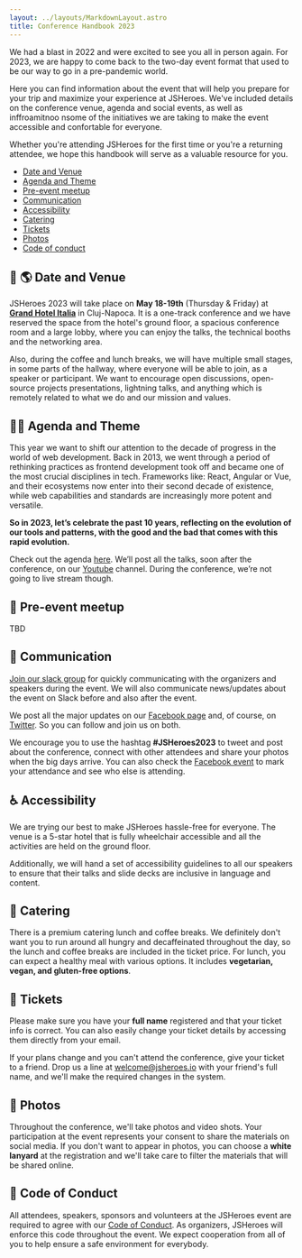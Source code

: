 ```yaml
---
layout: ../layouts/MarkdownLayout.astro
title: Conference Handbook 2023
---
```


We had a blast in 2022 and were excited to see you all in person again. For 2023, we are happy to come back to the two-day event format that used to be our way to go in a pre-pandemic world.

Here you can find information about the event that will help you prepare for your trip and maximize your experience at JSHeroes. We've included details on the conference venue, agenda and social events, as well as inffroamitnoo  nsome of the initiatives we are taking to make the event accessible and confortable for everyone.

Whether you're attending JSHeroes for the first time or you're a returning attendee, we hope this handbook will serve as a valuable resource for you.

- [Date and Venue](#--date-and-venue)
- [Agenda and Theme](#-agenda-and-theme)
- [Pre-event meetup](#-pre-event-meetup)
- [Communication](#-communication)
- [Accessibility](#-accessibility)
- [Catering](#-catering)
- [Tickets](#-tickets)
- [Photos](#-photos)
- [Code of conduct](#--code-of-conduct)


## 📆 🌎 Date and Venue 
JSHeroes 2023 will take place on <b>May 18-19th</b> (Thursday & Friday) at <b>[Grand Hotel Italia](https://www.google.com/maps/place/Grand+Hotel+Italia)</b> in Cluj-Napoca. It is a one-track conference and we have reserved the space from the hotel's ground floor, a spacious conference room and a large lobby, where you can enjoy the talks, the technical booths and the networking area.

Also, during the coffee and lunch breaks, we will have multiple small stages, in some parts of the hallway, where everyone will be able to join, as a speaker or participant. We want to encourage open discussions, open-source projects presentations, lightning talks, and anything which is remotely related to what we do and our mission and values.


## 📒✨ Agenda and Theme 
This year we want to shift our attention to the decade of progress in the world of web development. Back in 2013, we went through a period of rethinking practices as frontend development took off and became one of the most crucial disciplines in tech. Frameworks like: React, Angular or Vue, and their ecosystems now enter into their second decade of existence, while web capabilities and standards are increasingly more potent and versatile.

<b>So in 2023, let’s celebrate the past 10 years, reflecting on the evolution of our tools and patterns, with the good and the bad that comes with this rapid evolution.</b>

Check out the agenda [here](https://jsheroes.io/#agenda). We’ll post all the talks, soon after the conference, on our [Youtube](https://www.youtube.com/channel/UCeJEpnvZhG-VwGpzrzYLidQ) channel. During the conference, we’re not going to live stream though.


## 🎤 Pre-event meetup
TBD

## 📢 Communication
[Join our slack group](https://join.slack.com/t/js-heroes/shared_invite/zt-7dyi0itf-V~8Z7BUJpFm9ymgHjUwf7A) for quickly communicating with the organizers and speakers during the event. We will also communicate news/updates about the event on Slack before and also after the event.

We post all the major updates on our [Facebook page](https://jsheroes.us13.list-manage.com/track/click?u=cddb62796e4d8e081f090ef4c&id=d0561fa577&e=9ee7422b32) and, of course, on [Twitter](https://jsheroes.us13.list-manage.com/track/click?u=cddb62796e4d8e081f090ef4c&id=8e9b0fca18&e=9ee7422b32). So you can follow and join us on both. 

We encourage you to use the hashtag <b>#JSHeroes2023</b> to tweet and post about the conference, connect with other attendees and share your photos when the big days arrive. You can also check the [Facebook event](https://jsheroes.us13.list-manage.com/track/click?u=cddb62796e4d8e081f090ef4c&id=05b8237c7c&e=9ee7422b32) to mark your attendance and see who else is attending.


## ♿ Accessibility  
We are trying our best to make JSHeroes hassle-free for everyone. The venue is a 5-star hotel that is fully wheelchair accessible and all the activities are held on the ground floor. 

Additionally, we will hand a set of accessibility guidelines to all our speakers to ensure that their talks and slide decks are inclusive in language and content.

## 🍎 Catering
There is a premium catering lunch and coffee breaks. We definitely don't want you to run around all hungry and decaffeinated throughout the day, so the lunch and coffee breaks are included in the ticket price. For lunch, you can expect a healthy meal with various options. It includes <b>vegetarian, vegan, and gluten-free options</b>.

## 🎫 Tickets
Please make sure you have your <b>full name</b> registered and that your ticket info is correct. You can also easily change your ticket details by accessing them directly from your email. 

If your plans change and you can't attend the conference, give your ticket to a friend. Drop us a line at welcome@jsheroes.io with your friend's full name, and we'll make the required changes in the system.

## 📸 Photos
Throughout the conference, we'll take photos and video shots. Your participation at the event represents your consent to share the materials on social media. If you don't want to appear in photos, you can choose a <b>white lanyard</b> at the registration and we'll take care to filter the materials that will be shared online.
 
## 🤝  Code of Conduct  
All attendees, speakers, sponsors and volunteers at the JSHeroes event are required to agree with our [Code of Conduct](https://jsheroes.io/code-of-conduct). As organizers, JSHeroes will enforce this code throughout the event. We expect cooperation from all of you to help ensure a safe environment for everybody.
 
